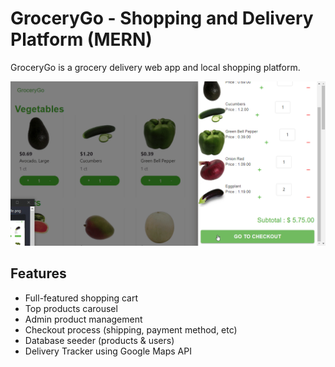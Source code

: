 # GroceryGo - Shopping and Delivery Platform (MERN)

GroceryGo is a grocery delivery web app and local shopping platform.

<img src="./docs/gitimage.gif" alt="">

## Features

- Full-featured shopping cart
- Top products carousel
- Admin product management
- Checkout process (shipping, payment method, etc)
- Database seeder (products & users)
- Delivery Tracker using Google Maps API
